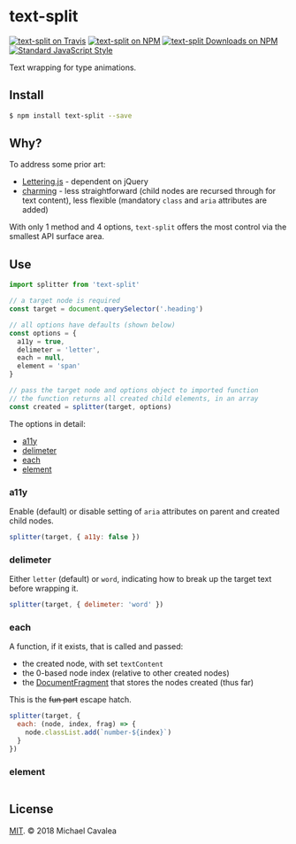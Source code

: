 # text-split

[![text-split on Travis](https://img.shields.io/travis/callmecavs/text-split.svg?style=flat-square)](https://travis-ci.org/callmecavs/text-split) [![text-split on NPM](https://img.shields.io/npm/v/text-split.svg?style=flat-square)](https://www.npmjs.com/package/text-split) [![text-split Downloads on NPM](https://img.shields.io/npm/dm/text-split.svg?style=flat-square)](https://www.npmjs.com/package/text-split) [![Standard JavaScript Style](https://img.shields.io/badge/code_style-standard-brightgreen.svg?style=flat-square)](http://standardjs.com/)

Text wrapping for type animations.

## Install

```sh
$ npm install text-split --save
```

## Why?

To address some prior art:

* [Lettering.js](https://github.com/davatron5000/Lettering.js) - dependent on jQuery
* [charming](https://github.com/yuanqing/charming) - less straightforward (child nodes are recursed through for text content), less flexible (mandatory `class` and `aria` attributes are added)

With only 1 method and 4 options, `text-split` offers the most control via the smallest API surface area.

## Use

```javascript
import splitter from 'text-split'

// a target node is required
const target = document.querySelector('.heading')

// all options have defaults (shown below)
const options = {
  a11y = true,
  delimeter = 'letter',
  each = null,
  element = 'span'
}

// pass the target node and options object to imported function
// the function returns all created child elements, in an array
const created = splitter(target, options)
```

The options in detail:

* [a11y](#a11y)
* [delimeter](#delimeter)
* [each](#each)
* [element](#element)

### a11y

Enable (default) or disable setting of `aria` attributes on parent and created child nodes.

```javascript
splitter(target, { a11y: false })
```

### delimeter

Either `letter` (default) or `word`, indicating how to break up the target text before wrapping it.

```javascript
splitter(target, { delimeter: 'word' })
```

### each

A function, if it exists, that is called and passed:

* the created node, with set `textContent`
* the 0-based node index (relative to other created nodes)
* the [DocumentFragment](https://developer.mozilla.org/en-US/docs/Web/API/DocumentFragment) that stores the nodes created (thus far)

This is the ~~fun part~~ escape hatch.

```javascript
splitter(target, {
  each: (node, index, frag) => {
    node.classList.add(`number-${index}`)
  }
})
```

### element

```javascript

```

## License

[MIT](https://opensource.org/licenses/MIT). © 2018 Michael Cavalea
